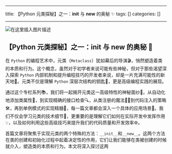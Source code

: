 
--- 
title:  【Python 元类探秘】之一：__init__ 与 __new__ 的奥秘 ✨ 
tags: []
categories: [] 

---
<img src="https://img-blog.csdnimg.cn/direct/4a95ab6555694f7dba6f704deae8d30b.png#pic_center" alt="在这里插入图片描述">

## 【Python 元类探秘】之一：__init__ 与 __new__ 的奥秘 🎩

在 `Python` 的编程艺术中，元类（`Metaclass`）犹如幕后的导演🎬，悄然塑造着类的本质和行为。这个概念，虽然对于初学者来说可能有些神秘，但对于那些渴望深入探索 `Python` 内部机制和提升编程技巧的开发者来说，却是一片充满可能性的新天地🌌。元类不仅是理解 `Python` 深层次结构的钥匙🔑，更是高级编程实践的展现。

通过这个专栏系列📚，我们将一起揭开元类这一高级特性的神秘面纱🔮。从自动化地添加类属性🔧，到实现精确的接口检查🔍，从类注册的魔法🧙‍♂️到代码注入的策略🛠️，再到单例模式的实现精髓🚀，每一篇文章都会深入一个具体的应用场景🌟。我们不仅会学习元类的技术细节🔬，更重要的是理解它们如何在实际开发中发挥作用💡，以及如何利用这些高级技巧来提升我们的代码质量和开发效率⚙️。

首篇文章将聚焦于实现元类的两个特殊的方法：`__init__`和`__new__`。这两个方法在类的创建和初始化过程中起着决定性的作用，它们让我们能够在类被创建的时候就介入，塑造类的本质和行为。本文将深入探讨这两
